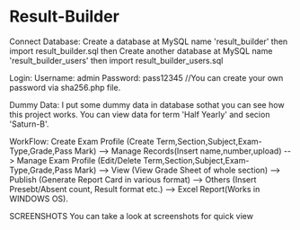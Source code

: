 # Result-Builder

Connect Database: Create a database at MySQL name 'result_builder' then import result_builder.sql then Create another database at MySQL name 'result_builder_users' then import result_builder_users.sql

Login: Username: admin Password: pass12345 //You can create your own password via sha256.php file.

Dummy Data: I put some dummy data in database sothat you can see how this project works. You can view data for term 'Half Yearly' and secion 'Saturn-B'.

WorkFlow: 
Create Exam Profile (Create Term,Section,Subject,Exam-Type,Grade,Pass Mark) -->
Manage Records(Insert name,number,upload) -->
Manage Exam Profile (Edit/Delete Term,Section,Subject,Exam-Type,Grade,Pass Mark) -->
View (View Grade Sheet of whole section) -->
Publish (Generate Report Card in various format) -->
Others (Insert Presebt/Absent count, Result format etc.) -->
Excel Report(Works in WINDOWS OS).

SCREENSHOTS You can take a look at screenshots for quick view
